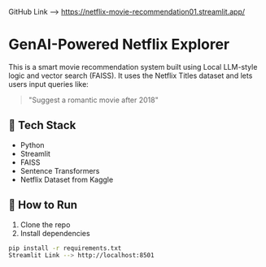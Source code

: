 GitHub Link --> https://netflix-movie-recommendation01.streamlit.app/
# GenAI-Powered Netflix Explorer

This is a smart movie recommendation system built using Local LLM-style logic and vector search (FAISS). It uses the Netflix Titles dataset and lets users input queries like:

> "Suggest a romantic movie after 2018"

## 🔧 Tech Stack

- Python
- Streamlit
- FAISS
- Sentence Transformers
- Netflix Dataset from Kaggle

## 🚀 How to Run

1. Clone the repo  
2. Install dependencies  
```bash
pip install -r requirements.txt
Streamlit Link --> http://localhost:8501
